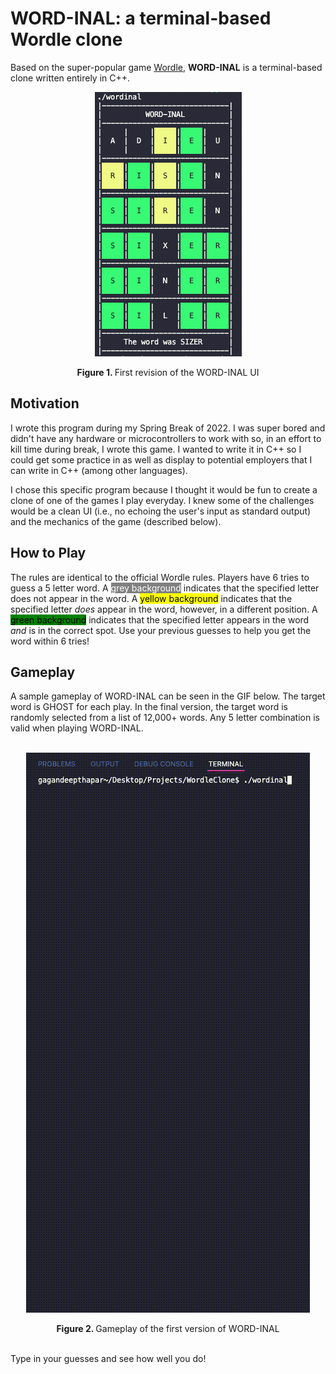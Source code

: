 # **WORD-INAL**: a terminal-based Wordle clone
Based on the super-popular game [Wordle](https://www.nytimes.com/games/wordle/index.html), **WORD-INAL** is a terminal-based clone written entirely in C++.

<p align="center">
  <img src="./rev2_UI.png">
</p>

<div align="center"> <strong> Figure 1. </strong> First revision of the WORD-INAL UI</div>


## **Motivation**
I wrote this program during my Spring Break of 2022. I was super bored and didn't have any hardware or microcontrollers to work with so, in an effort to kill time during break, I wrote this game. I wanted to write it in C++ so I could get some practice in as well as display to potential employers that I can write in C++ (among other languages). 

I chose this specific program because I thought it would be fun to create a clone of one of the games I play everyday. I knew some of the challenges would be a clean UI (i.e., no echoing the user's input as standard output) and the mechanics of the game (described below). 

## **How to Play**
The rules are identical to the official Wordle rules. Players have 6 tries to guess a 5 letter word. A 
 <span style="color:white;background-color:grey">grey background</span>
 indicates that the specified letter does not appear in the word. A
 <span style="color:black;background-color:yellow">yellow background</span>
 indicates that the specified letter *does* appear in the word, however, in a different position. A
 <span style="color:black;background-color:green">green background</span>
 indicates that the specified letter appears in the word *and* is in the correct spot. Use your previous guesses to help you get the word within 6 tries!

## **Gameplay**
A sample gameplay of WORD-INAL can be seen in the GIF below. The target word is GHOST for each play. In the final version, the target word is randomly selected from a list of 12,000+ words. Any 5 letter combination is valid when playing WORD-INAL.<br><br>

<p align="center">
  <img src="rev2gif.gif">
</p>

<div align="center"> <strong> Figure 2. </strong> Gameplay of the first version of WORD-INAL</div>


<br>Type in your guesses and see how well you do!<br><br>